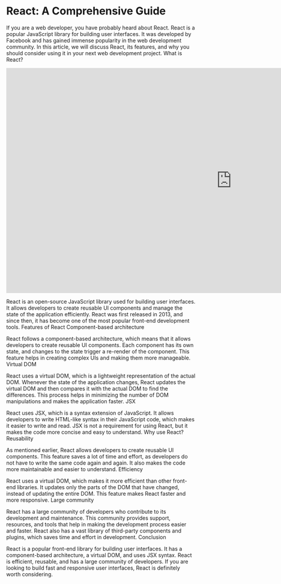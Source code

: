 # React: A Comprehensive Guide

If you are a web developer, you have probably heard about React. React is a popular JavaScript library for building user interfaces. It was developed by Facebook and has gained immense popularity in the web development community. In this article, we will discuss React, its features, and why you should consider using it in your next web development project.
What is React?

<iframe class="rumble" width="1200" height="600" src="https://rumble.com/embed/v1y8t7u/?pub=1el5dl" frameborder="0" allowfullscreen></iframe>

React is an open-source JavaScript library used for building user interfaces. It allows developers to create reusable UI components and manage the state of the application efficiently. React was first released in 2013, and since then, it has become one of the most popular front-end development tools.
Features of React
Component-based architecture

React follows a component-based architecture, which means that it allows developers to create reusable UI components. Each component has its own state, and changes to the state trigger a re-render of the component. This feature helps in creating complex UIs and making them more manageable.
Virtual DOM

React uses a virtual DOM, which is a lightweight representation of the actual DOM. Whenever the state of the application changes, React updates the virtual DOM and then compares it with the actual DOM to find the differences. This process helps in minimizing the number of DOM manipulations and makes the application faster.
JSX

React uses JSX, which is a syntax extension of JavaScript. It allows developers to write HTML-like syntax in their JavaScript code, which makes it easier to write and read. JSX is not a requirement for using React, but it makes the code more concise and easy to understand.
Why use React?
Reusability

As mentioned earlier, React allows developers to create reusable UI components. This feature saves a lot of time and effort, as developers do not have to write the same code again and again. It also makes the code more maintainable and easier to understand.
Efficiency

React uses a virtual DOM, which makes it more efficient than other front-end libraries. It updates only the parts of the DOM that have changed, instead of updating the entire DOM. This feature makes React faster and more responsive.
Large community

React has a large community of developers who contribute to its development and maintenance. This community provides support, resources, and tools that help in making the development process easier and faster. React also has a vast library of third-party components and plugins, which saves time and effort in development.
Conclusion

React is a popular front-end library for building user interfaces. It has a component-based architecture, a virtual DOM, and uses JSX syntax. React is efficient, reusable, and has a large community of developers. If you are looking to build fast and responsive user interfaces, React is definitely worth considering.